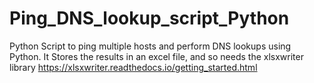 # Ping_DNS_lookup_script_Python
Python Script to ping multiple hosts and perform DNS lookups using Python.
It Stores the results in an excel file, and so needs the xlsxwriter library 
https://xlsxwriter.readthedocs.io/getting_started.html


